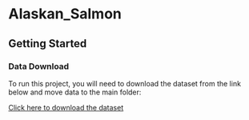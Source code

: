 # Alaskan_Salmon

## Getting Started

### Data Download

To run this project, you will need to download the dataset from the link below and move data to the main folder:

[Click here to download the dataset](https://drive.google.com/drive/folders/1_S7rcEM0hL3GIHeBWw7rS1mCPwiixkbJ?usp=sharing)
